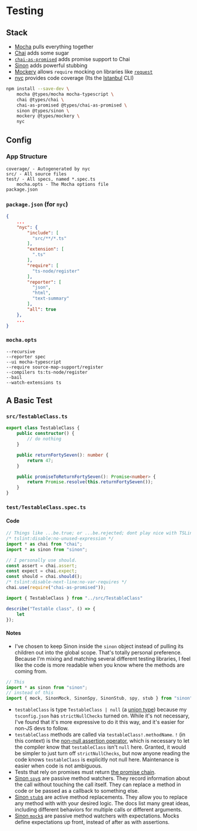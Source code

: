 # Testing

## Stack

* [Mocha](//mochajs.org/) pulls everything together
* [Chai](//chaijs.com) adds some sugar
* [`chai-as-promised`](//github.com/domenic/chai-as-promised) adds promise support to Chai
* [Sinon](//sinonjs.org) adds powerful stubbing
* [Mockery](//github.com/mfncooper/mockery) allows `require` mocking on libraries like [`request`](//github.com/request/request)
* [nyc](//github.com/istanbuljs/nyc) provides code coverage (Its the [Istanbul](//istanbul.js.org) CLI)

```bash
npm install --save-dev \
    mocha @types/mocha mocha-typescript \
    chai @types/chai \
    chai-as-promised @types/chai-as-promised \
    sinon @types/sinon \
    mockery @types/mockery \
    nyc
```

## Config

### App Structure
```
coverage/ - Autogenerated by nyc
src/ - All source files
test/ - All specs, named *.spec.ts
    mocha.opts - The Mocha options file
package.json

```

### `package.json` (for `nyc`)

```json
{
    ...
    "nyc": {
        "include": [
          "src/**/*.ts"
        ],
        "extension": [
          ".ts"
        ],
        "require": [
          "ts-node/register"
        ],
        "reporter": [
          "json",
          "html",
          "text-summary"
        ],
        "all": true
    },
    ...
}
```

### `mocha.opts`

```
--recursive
--reporter spec
--ui mocha-typescript
--require source-map-support/register
--compilers ts:ts-node/register
--bail
--watch-extensions ts
```

## A Basic Test

### `src/TestableClass.ts`
```typescript
export class TestableClass {
    public constructor() {
        // do nothing
    }

    public returnFortySeven(): number {
        return 47;
    }

    public promiseToReturnFortySeven(): Promise<number> {
        return Promise.resolve(this.returnFortySeven());
    }
}
```
### `test/TestableClass.spec.ts`

#### Code
```typescript
// Things like ...be.true; or ...be.rejected; dont play nice with TSLint
/* tslint:disable:no-unused-expression */
import * as chai from "chai";
import * as sinon from "sinon";

// I personally use should.
const assert = chai.assert;
const expect = chai.expect;
const should = chai.should();
/* tslint:disable-next-line:no-var-requires */
chai.use(require("chai-as-promised"));

import { TestableClass } from "../src/TestableClass"

describe("Testable class", () => {
    let 
});
```
#### Notes

* I've chosen to keep Sinon inside the `sinon` object instead of pulling its children out into the global scope. That's totally personal preference. Because I'm mixing and matching several different testing libraries, I feel like the code is more readable when you know where the methods are coming from.
```typescript
// This
import * as sinon from "sinon";
// instead of this
import { mock, SinonMock, SinonSpy, SinonStub, spy, stub } from "sinon";
```
* `testableClass` is type `TestableClass | null` (a [union type](//www.typescriptlang.org/docs/handbook/advanced-types.html#union-types)) because my `tsconfig.json` has `strictNullChecks` turned on. While it's not necessary, I've found that it's more expressive to do it this way, and it's easier for non-JS devs to follow.
* `testableClass` methods are called via `testableClass!.methodName`. `!` (in this context) is the [non-null assertion operator](//www.typescriptlang.org/docs/handbook/advanced-types.html#type-guards-and-type-assertions), which is necessary to let the compiler know that `testableClass` isn't `null` here. Granted, it would be simpler to just turn off `strictNullChecks`, but now anyone reading the code knows `testableClass` is explicitly not null here. Maintenance is easier when code is not ambiguous.
* Tests that rely on promises must return [the promise chain](//mochajs.org/#working-with-promises).
* [Sinon `spy`s](//sinonjs.org/releases/v2.2.0/spies/) are passive method watchers. They record information about the call without touching the call itself. They can replace a method in code or be passed as a callback to something else.
* [Sinon `stub`s](//sinonjs.org/releases/v2.2.0/stubs/) are active method replacements. They allow you to replace any method with with your desired logic. The docs list many great ideas, including different behaviors for multiple calls or different arguments.
* [Sinon `mock`s](//sinonjs.org/releases/v2.2.0/mocks/) are passive method watchers with expectations. Mocks define expectations up front, instead of after as with assertions.